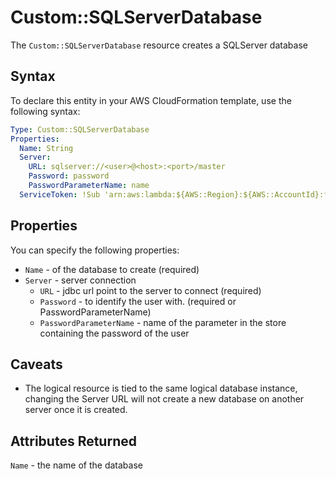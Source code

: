 # Custom::SQLServerDatabase
The `Custom::SQLServerDatabase` resource creates a SQLServer database


## Syntax
To declare this entity in your AWS CloudFormation template, use the following syntax:

```yaml
Type: Custom::SQLServerDatabase
Properties:
  Name: String
  Server:
    URL: sqlserver://<user>@<host>:<port>/master
    Password: password
    PasswordParameterName: name
  ServiceToken: !Sub 'arn:aws:lambda:${AWS::Region}:${AWS::AccountId}:function:binxio-cfn-sqlserver-resource-provider-vpc-${AppVPC}'
```

## Properties
You can specify the following properties:

- `Name` -  of the database to create (required)
- `Server` - server connection
  - `URL` - jdbc url point to the server to connect  (required)
  - `Password` - to identify the user with. (required or PasswordParameterName)
  - `PasswordParameterName` - name of the parameter in the store containing the password of the user

## Caveats
- The logical resource is tied to the same logical database instance, changing the Server URL 
  will not create a new database on another server once it is created.

## Attributes Returned
`Name` - the name of the database
